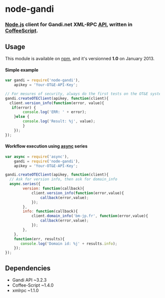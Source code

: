 node-gandi
==========

### [Node.js](http://nodejs.org/) client for Gandi.net XML-RPC [API](http://doc.rpc.gandi.net/), written in [CoffeeScript](http://coffeescript.org/).

Usage
-----

This module is available on [npm](https://npmjs.org/package/node-gandi), and it's versionned __1.0__ on January 2013.

#### Simple example

``` javascript
var gandi = require('node-gandi'),
    apikey = 'Your-OT&E-API-Key';

// For mesures of security, always do the first tests on the OT&E system
gandi.createOTEClient(apikey, function(client){
  client.version_info(function(error, value){
   if(error) {
		console.log('ERR: ' + error);
 	}else {
 		console.log('Result: %j', value);
	 	}
	});
});
```
#### Workflow execution using [async](https://github.com/caolan/async) series
``` javascript
var async = require('async'),
    gandi = require('node-gandi'),
    apikey = 'Your-OT&E-API-Key';

gandi.createOTEClient(apikey, function(client){
  // Ask for version info, then ask for domain_info
  async.series({
	    version: function(callback){
	        client.version_info(function(error,value){
	            callback(error,value);
	        });
	    },
	    info: function(callback){
	        client.domain_info('bm-jp.fr', function(error,value){
		        callback(error,value);
	        });
	    },
	},
	function(err, results){ 
       console.log('Domain id: %j' + results.info);
	});
});
```

Dependencies
------------

* Gandi API ~3.2.3
* Coffee-Script ~1.4.0
* xmlrpc ~1.1.0
